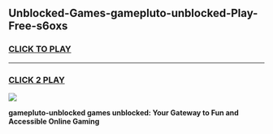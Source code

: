 
## Unblocked-Games-gamepluto-unblocked-Play-Free-s6oxs
<h3>
<a href="https://premium76.site?title=gamepluto-unblocked&ref=18A1">CLICK TO PLAY</a></h3>
<hr>

<h3>
<a href="https://premium76.site?title=gamepluto-unblocked&ref=18A1">CLICK 2 PLAY</a>
  
</h3>

<a href="https://premium76.site?title=gamepluto-unblocked&ref=18A1"><img src="https://clearcache.store/games.png"></a>


**gamepluto-unblocked games unblocked: Your Gateway to Fun and Accessible Online Gaming**
